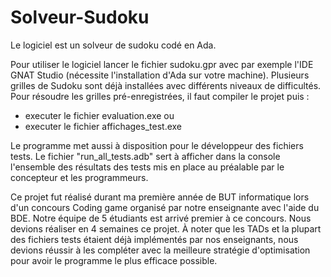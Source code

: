 # Solveur-Sudoku

Le logiciel est un solveur de sudoku codé en Ada. 

Pour utiliser le logiciel lancer le fichier sudoku.gpr avec par exemple l'IDE GNAT Studio (nécessite l'installation d'Ada sur votre machine).
Plusieurs grilles de Sudoku sont déjà installées avec différents niveaux de difficultés.
Pour résoudre les grilles pré-enregistrées, il faut compiler le projet puis : 
  - executer le fichier evaluation.exe
  ou
  - executer le fichier affichages_test.exe

Le programme met aussi à disposition pour le développeur des fichiers tests.
Le fichier "run_all_tests.adb" sert à afficher dans la console l'ensemble des résultats des tests mis en place au préalable par le concepteur et les programmeurs.

Ce projet fut réalisé durant ma première année de BUT informatique lors d'un concours Coding game organisé par notre enseignante avec l'aide du BDE. Notre équipe de 5 étudiants est arrivé premier à ce concours. Nous devions réaliser en 4 semaines ce projet. À noter que les TADs et la plupart des fichiers tests étaient déjà implémentés par nos enseignants, nous devions réussir à les compléter avec la meilleure stratégie d'optimisation pour avoir le programme le plus efficace possible.  

